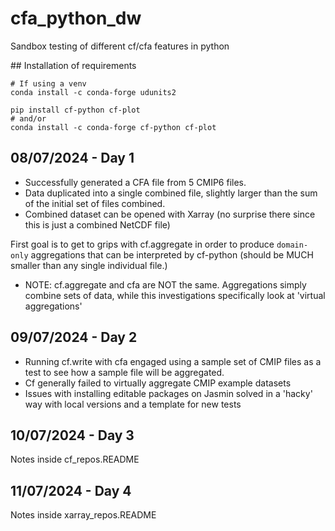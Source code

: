 # cfa_python_dw
Sandbox testing of different cf/cfa features in python

## Installation of requirements

```
# If using a venv
conda install -c conda-forge udunits2

pip install cf-python cf-plot
# and/or
conda install -c conda-forge cf-python cf-plot
```

## 08/07/2024 - Day 1

- Successfully generated a CFA file from 5 CMIP6 files.
- Data duplicated into a single combined file, slightly larger than the sum of the initial set of files combined.
- Combined dataset can be opened with Xarray (no surprise there since this is just a combined NetCDF file)

First goal is to get to grips with cf.aggregate in order to produce `domain-only` aggregations that can be interpreted
by cf-python (should be MUCH smaller than any single individual file.)

- NOTE: cf.aggregate and cfa are NOT the same. Aggregations simply combine sets of data, while this investigations specifically look at 'virtual aggregations'

## 09/07/2024 - Day 2

- Running cf.write with cfa engaged using a sample set of CMIP files as a test to see how a sample file will be aggregated.
- Cf generally failed to virtually aggregate CMIP example datasets
- Issues with installing editable packages on Jasmin solved in a 'hacky' way with local versions and a template for new tests

## 10/07/2024 - Day 3

Notes inside cf_repos.README

## 11/07/2024 - Day 4

Notes inside xarray_repos.README




